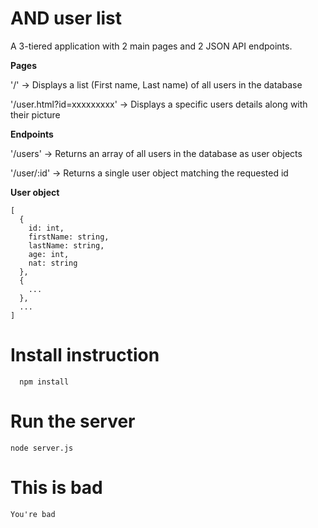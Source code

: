 # AND user list

A 3-tiered application with 2 main pages and 2 JSON API endpoints.

**Pages**

'/' -> Displays a list (First name, Last name) of all users in the database

'/user.html?id=xxxxxxxxx' -> Displays a specific users details along with their picture

**Endpoints**

'/users' -> Returns an array of all users in the database as user objects

'/user/:id' -> Returns a single user object matching the requested id 

**User object**

```
[
  {
    id: int,
    firstName: string,
    lastName: string,
    age: int,
    nat: string
  },
  {
    ...
  },
  ...
]
```

# Install instruction

```
  npm install
```

# Run the server

```
node server.js
```
# This is bad

```
You're bad
```
